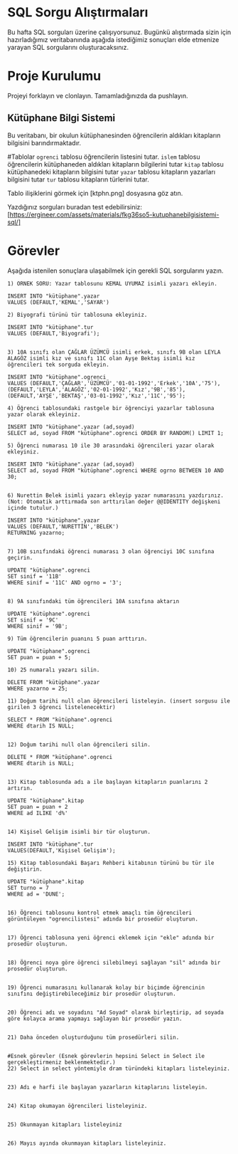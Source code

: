 # SQL Sorgu Alıştırmaları

Bu hafta SQL sorguları üzerine çalışıyorsunuz. Bugünkü alıştırmada sizin için hazırladığımız veritabanında aşağıda istediğimiz sonuçları elde etmenize yarayan SQL sorgularını oluşturacaksınız.

# Proje Kurulumu
Projeyi forklayın ve clonlayın. Tamamladığınızda da pushlayın.

## Kütüphane Bilgi Sistemi

Bu veritabanı, bir okulun kütüphanesinden öğrencilerin aldıkları kitapların bilgisini barındırmaktadır.

#Tablolar 
`ogrenci` tablosu öğrencilerin listesini tutar.
`islem` tablosu öğrencilerin kütüphaneden aldıkları kitapların bilgilerini tutar
`kitap` tablosu kütüphanedeki kitapların bilgisini tutar
`yazar` tablosu kitapların yazarları bilgisini tutar
`tur` tablosu kitapların türlerini tutar.

Tablo ilişiklerini görmek için [ktphn.png] dosyasına göz atın.

Yazdığınız sorguları buradan test edebilirsiniz: [https://ergineer.com/assets/materials/fkg36so5-kutuphanebilgisistemi-sql/]



# Görevler
Aşağıda istenilen sonuçlara ulaşabilmek için gerekli SQL sorgularını yazın. 



	1) ÖRNEK SORU: Yazar tablosunu KEMAL UYUMAZ isimli yazarı ekleyin.
	
    INSERT INTO "kütüphane".yazar
    VALUES (DEFAULT,'KEMAL','SAYAR')
	
	2) Biyografi türünü tür tablosuna ekleyiniz.

    INSERT INTO "kütüphane".tur
    VALUES (DEFAULT,'Biyografi');
	
	
	3) 10A sınıfı olan ÇAĞLAR ÜZÜMCÜ isimli erkek, sınıfı 9B olan LEYLA ALAGÖZ isimli kız ve sınıfı 11C olan Ayşe Bektaş isimli kız öğrencileri tek sorguda ekleyin. 
	
    INSERT INTO "kütüphane".ogrenci
    VALUES (DEFAULT,'ÇAĞLAR','ÜZÜMCÜ','01-01-1992','Erkek','10A','75'),
    (DEFAULT,'LEYLA','ALAGÖZ','02-01-1992','Kız','9B','85'),
    (DEFAULT,'AYŞE','BEKTAŞ','03-01-1992','Kız','11C','95');
	
	4) Öğrenci tablosundaki rastgele bir öğrenciyi yazarlar tablosuna yazar olarak ekleyiniz.

    INSERT INTO "kütüphane".yazar (ad,soyad)
    SELECT ad, soyad FROM "kütüphane".ogrenci ORDER BY RANDOM() LIMIT 1;
	
	5) Öğrenci numarası 10 ile 30 arasındaki öğrencileri yazar olarak ekleyiniz.

    INSERT INTO "kütüphane".yazar (ad,soyad)
    SELECT ad, soyad FROM "kütüphane".ogrenci WHERE ogrno BETWEEN 10 AND 30;	
	

	6) Nurettin Belek isimli yazarı ekleyip yazar numarasını yazdırınız.
	(Not: Otomatik arttırmada son arttırılan değer @@IDENTITY değişkeni içinde tutulur.)

    INSERT INTO "kütüphane".yazar
    VALUES (DEFAULT,'NURETTİN','BELEK')
    RETURNING yazarno;
	
	
	7) 10B sınıfındaki öğrenci numarası 3 olan öğrenciyi 10C sınıfına geçirin.

    UPDATE "kütüphane".ogrenci
    SET sinif = '11B'
    WHERE sinif = '11C' AND ogrno = '3';
	
	
	8) 9A sınıfındaki tüm öğrencileri 10A sınıfına aktarın
	
    UPDATE "kütüphane".ogrenci
    SET sinif = '9C'
    WHERE sinif = '9B';
	
	9) Tüm öğrencilerin puanını 5 puan arttırın.
	
    UPDATE "kütüphane".ogrenci
    SET puan = puan + 5;
	
	10) 25 numaralı yazarı silin.
    
    DELETE FROM "kütüphane".yazar
    WHERE yazarno = 25;

	11) Doğum tarihi null olan öğrencileri listeleyin. (insert sorgusu ile girilen 3 öğrenci listelenecektir)
    
    SELECT * FROM "kütüphane".ogrenci
    WHERE dtarih IS NULL;	

	
	12) Doğum tarihi null olan öğrencileri silin. 

    DELETE * FROM "kütüphane".ogrenci
    WHERE dtarih is NULL;
	
	
	13) Kitap tablosunda adı a ile başlayan kitapların puanlarını 2 artırın.

    UPDATE "kütüphane".kitap
    SET puan = puan + 2
    WHERE ad ILIKE 'd%'
	
	
	14) Kişisel Gelişim isimli bir tür oluşturun.
	
    INSERT INTO "kütüphane".tur
    VALUES(DEFAULT,'Kişisel Gelişim');	

	15) Kitap tablosundaki Başarı Rehberi kitabının türünü bu tür ile değiştirin.
    
    UPDATE "kütüphane".kitap
    SET turno = 7
    WHERE ad = 'DUNE';
	
	
	16) Öğrenci tablosunu kontrol etmek amaçlı tüm öğrencileri görüntüleyen "ogrencilistesi" adında bir prosedür oluşturun.
	
	
	17) Öğrenci tablosuna yeni öğrenci eklemek için "ekle" adında bir prosedür oluşturun.
	
	
	18) Öğrenci noya göre öğrenci silebilmeyi sağlayan "sil" adında bir prosedür oluşturun.
	
	
	19) Öğrenci numarasını kullanarak kolay bir biçimde öğrencinin sınıfını değiştirebileceğimiz bir prosedür oluşturun.
	
	
	20) Öğrenci adı ve soyadını "Ad Soyad" olarak birleştirip, ad soyada göre kolayca arama yapmayı sağlayan bir prosedür yazın.
	
	
	21) Daha önceden oluşturduğunu tüm prosedürleri silin.
	
	
	#Esnek görevler (Esnek görevlerin hepsini Select in Select ile gerçekleştirmeniz beklenmektedir.)
	22) Select in select yöntemiyle dram türündeki kitapları listeleyiniz.
	
	
	23) Adı e harfi ile başlayan yazarların kitaplarını listeleyin.
	
	
	24) Kitap okumayan öğrencileri listeleyiniz.
	
	
	25) Okunmayan kitapları listeleyiniz

	
	26) Mayıs ayında okunmayan kitapları listeleyiniz.
